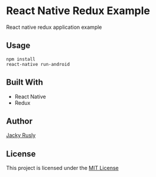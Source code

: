 # React Native Redux Example

React native redux application example

## Usage
```
npm install
react-native run-android
```

## Built With
- React Native
- Redux

## Author
[Jacky Rusly](https://www.jackyrusly.com)

## License
This project is licensed under the [MIT License](https://opensource.org/licenses/MIT)
